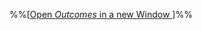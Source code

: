%%[<a href="{{baseUrl}}/schedule/week7/outcomes.html" target="_blank">Open _Outcomes_ in a new Window <span class="glyphicon glyphicon-new-window" aria-hidden="true"></span></a>]%%

<panel header=":trophy: Outcomes" ctrl-lvl="1" expanded no-close>
  <include src="outcomes.md#main" />
</panel>

<panel header=":clipboard: Todo" ctrl-lvl="1" no-close>
  <include src="todo.md" />
</panel>

<panel header=":raising_hand: Tutorial 7" ctrl-lvl="1" no-close>
  <include src="tutorial.md" />
</panel>

<panel header=":loudspeaker: Lecture 7" ctrl-lvl="1" no-close>
  <include src="lecture.md" />
</panel>

